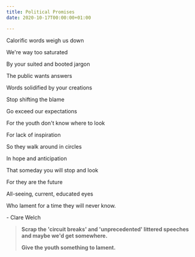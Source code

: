 ```yaml
---
title: Political Promises
date: 2020-10-17T00:00:00+01:00

---
```

Calorific words weigh us down

We're way too saturated

By your suited and booted jargon

The public wants answers

Words solidified by your creations

Stop shifting the blame

Go exceed our expectations

For the youth don't know where to look

For lack of inspiration

So they walk around in circles

In hope and anticipation

That someday you will stop and look

For they are the future

All-seeing, current, educated eyes

Who lament for a time they will never know.

\- Clare Welch

> **Scrap the 'circuit breaks' and 'unprecedented' littered speeches and maybe we'd get somewhere.**
>
> **Give the youth something to lament.**